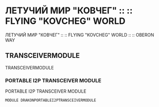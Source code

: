 # ЛЕТУЧИЙ МИР "КОВЧЕГ" :: :: FLYING "KOVCHEG" WORLD

ЛЕТУЧИЙ МИР "КОВЧЕГ" :: :: FLYING "KOVCHEG" WORLD :: :: OBERON WAY

## TRANSCEIVERMODULE

TRANSCEIVERMODULE

### PORTABLE I2P TRANSCEIVER MODULE

PORTABLE I2P TRANSCEIVER MODULE

`MODULE DRAKONPORTABLEI2PTRANSCEIVERMODULE`

